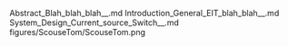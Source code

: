 Abstract_Blah_blah_blah__.md
Introduction_General_EIT_blah_blah__.md
System_Design_Current_source_Switch__.md
figures/ScouseTom/ScouseTom.png